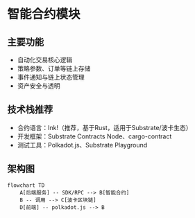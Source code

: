# 智能合约模块

## 主要功能
- 自动化交易核心逻辑
- 策略参数、订单等链上存储
- 事件通知与链上状态管理
- 资产安全与透明

## 技术栈推荐
- 合约语言：Ink!（推荐，基于Rust，适用于Substrate/波卡生态）
- 开发框架：Substrate Contracts Node、cargo-contract
- 测试工具：Polkadot.js、Substrate Playground

## 架构图
```mermaid
flowchart TD
    A[后端服务] -- SDK/RPC --> B[智能合约]
    B -- 调用 --> C[波卡区块链]
    D[前端] -- polkadot.js --> B
```
